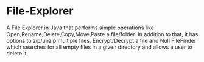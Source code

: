 # File-Explorer

A File Explorer in Java that performs simple operations like Open,Rename,Delete,Copy,Move,Paste a file/folder. In addition to that, it has options to zip/unzip multiple files, Encrypt/Decrypt a file and Null FileFinder which searches for all empty files in a given directory and allows a user to delete it.
